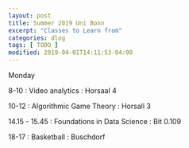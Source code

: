 ```yaml
---
layout: post
title: Summer 2019 Uni Bonn
excerpt: "Classes to Learn from"
categories: dlog
tags: [ TODO ]
modified: 2019-04-01T14:11:53-04:00
---
```



Monday

8-10 : Video analytics : Horsaal 4

10-12 : Algorithmic Game Theory : Horsall 3

14.15 - 15.45 : Foundations in Data Science : Bit 0.109

18-17 : Basketball : Buschdorf
